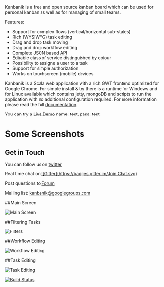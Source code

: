 Kanbanik is a free and open source kanban board which can be used for personal kanban as well as for managing of small teams. 

Features:
* Support for complex flows (vertical/horizontal sub-states)
* Rich (WYSIWYG) task editing
* Drag and drop task moving
* Drag and drop workflow editing
* Complete JSON based [API](https://github.com/kanbanik/kanbanik/wiki/API)
* Editable class of service distinguished by colour
* Possibility to assigne a user to a task
* Support for simple authorization
* Works on touchscreen (mobile) devices


Kanbanik is a Scala web application with a rich GWT frontend optimized for Google Chrome. For simple install & try there is a runtime for Windows and for Linux available which contains jetty, mongoDB and scripts to run the application with no additional configuration required. For more information please read the full [documentation](https://github.com/kanbanik/kanbanik/wiki).

You can try a [Live Demo](http://kanbanikdemo-jelkosz.rhcloud.com/) name: test, pass: test

# Some Screenshots

## Get in Touch
You can follow us on [twitter](https://twitter.com/kanbanik)

Real time chat on [![Gitter](https://badges.gitter.im/Join Chat.svg)](https://gitter.im/jelkosz/kanbanik?utm_source=badge&utm_medium=badge&utm_campaign=pr-badge&utm_content=badge)

Post questions to [Forum](https://groups.google.com/forum/#!forum/kanbanik)

Mailing list: kanbanik@googlegroups.com

##Main Screen

![Main Screen](http://static.kanbanik.googlecode.com/git/mainScreen.png)

##Filtering Tasks

![Filters](http://static.kanbanik.googlecode.com/git/filters.png)

##Workflow Editing

![Workflow Editing](http://static.kanbanik.googlecode.com/git/workflowEditing.png)

##Task Editing

![Task Editing](http://static.kanbanik.googlecode.com/git/taskEditing.png)

[![Build Status](https://travis-ci.org/jelkosz/kanbanik.svg?branch=master)](https://travis-ci.org/jelkosz/kanbanik)
